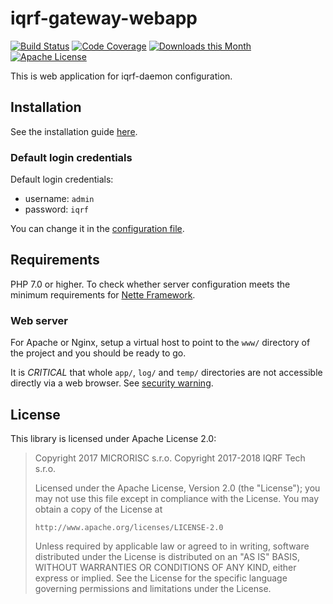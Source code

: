 # iqrf-gateway-webapp

[![Build Status](https://travis-ci.org/iqrfsdk/iqrf-gateway-webapp.svg?branch=master)](https://travis-ci.org/iqrfsdk/iqrf-gateway-webapp)
[![Code Coverage](https://codecov.io/gh/iqrfsdk/iqrf-gateway-webapp/branch/master/graph/badge.svg)](https://codecov.io/gh/iqrfsdk/iqrf-gateway-webapp)
[![Downloads this Month](https://img.shields.io/packagist/dm/iqrfsdk/iqrf-gateway-webapp.svg)](https://packagist.org/packages/iqrfsdk/iqrf-gateway-webapp)
[![Apache License](https://img.shields.io/badge/license-APACHE2-blue.svg)](LICENSE)

This is web application for iqrf-daemon configuration.

## Installation

See the installation guide [here](INSTALL.md).

### Default login credentials

Default login credentials:
- username: `admin`
- password: `iqrf`

You can change it in the [configuration file](app/config/config.neon).

## Requirements

PHP 7.0 or higher. To check whether server configuration meets the minimum requirements for [Nette Framework](https://doc.nette.org/2.4/requirements).

### Web server

For Apache or Nginx, setup a virtual host to point to the `www/` directory of the project and you should be ready to go.

It is *CRITICAL* that whole `app/`, `log/` and `temp/` directories are not accessible directly via a web browser. See [security warning](https://nette.org/security-warning).

## License

This library is licensed under Apache License 2.0:

 > Copyright 2017 MICRORISC s.r.o.
 > Copyright 2017-2018 IQRF Tech s.r.o.
 >
 > Licensed under the Apache License, Version 2.0 (the "License");
 > you may not use this file except in compliance with the License.
 > You may obtain a copy of the License at
 >
 >     http://www.apache.org/licenses/LICENSE-2.0
 >
 > Unless required by applicable law or agreed to in writing, software
 > distributed under the License is distributed on an "AS IS" BASIS,
 > WITHOUT WARRANTIES OR CONDITIONS OF ANY KIND, either express or implied.
 > See the License for the specific language governing permissions and
 > limitations under the License.
